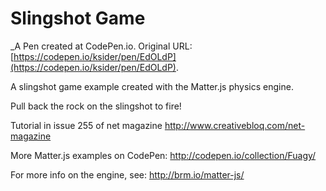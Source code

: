 # Slingshot Game
 _A Pen created at CodePen.io. Original URL: [https://codepen.io/ksider/pen/EdOLdP](https://codepen.io/ksider/pen/EdOLdP).

 A slingshot game example created with the Matter.js physics engine.

Pull back the rock on the slingshot to fire!

Tutorial in issue 255 of net magazine
http://www.creativebloq.com/net-magazine

More Matter.js examples on CodePen:
http://codepen.io/collection/Fuagy/

For more info on the engine, see:
http://brm.io/matter-js/
